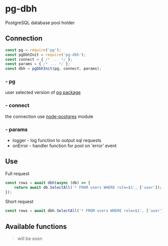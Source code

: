 # pg-dbh

PostgreSQL database pool holder

## Connection

```javascript
const pg = require('pg');
const pgDbhInit = require('pg-dbh');
const connect = { /* ... */ };
const params = { /* ... */ };
const dbh = pgDbhInit(pg, connect, params);
```

### - pg

user selected version of 
[pg package](https://github.com/brianc/node-postgres)

### - connect

the connection use 
[node-postgres](https://node-postgres.com/features/connecting#programmatic)
module

### - params

* logger - log function to output sql requests
* onError - handler function for pool on 'error' event

## Use

Full request
```javascript
const rows = await dbh(async (db) => {
    return await db.SelectAll('* FROM users WHERE role=$1', ['user']);
});
```
Short request
```javascript
const rows = await dbh.SelectAll('* FROM users WHERE role=$1', ['user']);
```

## Available functions

> will be soon